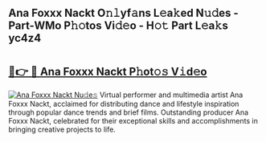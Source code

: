 ## Ana Foxxx Nackt O𝚗𝚕yf𝚊ns L𝚎a𝚔ed N𝚞𝚍es - Part-WMo P𝚑𝚘tos Vi𝚍𝚎o - H𝚘𝚝 Part L𝚎a𝚔s yc4z4

# <h2><a href="http://kf5vfz.oniu.top/?m=Ana+Foxxx+Nackt">🔗👉 🔴 Ana Foxxx Nackt P𝚑ot𝚘𝚜 V𝚒d𝚎o</a></h2>

[![Ana Foxxx Nackt Nu𝚍e𝚜](https://i.imgur.com/0qMVB7G.gif)](http://kf5vfz.oniu.top/?m=Ana+Foxxx+Nackt)
Virtual performer and multimedia artist Ana Foxxx Nackt, acclaimed for distributing dance and lifestyle inspiration through popular dance trends and brief films. Outstanding producer Ana Foxxx Nackt, celebrated for their exceptional skills and accomplishments in bringing creative projects to life.  
